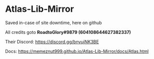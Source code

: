 # Atlas-Lib-Mirror

Saved in-case of site downtime, here on github

All credits goto **RoadtoGlory#9879 (604108644627382337)**

Their Discord: https://discord.gg/bnyujNK3BE

Docs: https://memeznut999.github.io/Atlas-Lib-Mirror/docs/Atlas.html

